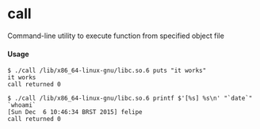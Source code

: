 # call
Command-line utility to execute function from specified object file

#### Usage ####

```
$ ./call /lib/x86_64-linux-gnu/libc.so.6 puts "it works"
it works
call returned 0
```

```
$ ./call /lib/x86_64-linux-gnu/libc.so.6 printf $'[%s] %s\n' "`date`" `whoami`
[Sun Dec  6 10:46:34 BRST 2015] felipe
call returned 0
```
